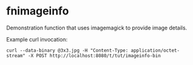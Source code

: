 # fnimageinfo
Demonstration function that uses imagemagick to provide image details.

Example curl invocation:

`curl --data-binary @3x3.jpg -H "Content-Type: application/octet-stream" -X POST http://localhost:8080/t/tut/imageinfo-bin`